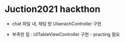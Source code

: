 # Juction2021 hackthon
- chat 파일 내, 채팅 방 UIserachController 구현

- 부족한 점 
: UITableViewController 구현 - practing 필요
